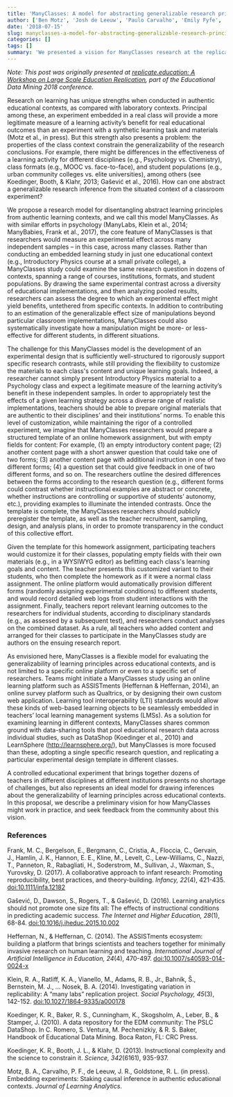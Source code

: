 ```yaml
---
title: 'ManyClasses: A model for abstracting generalizable research principles from different learning contexts'
author: ['Ben Motz', 'Josh de Leeuw', 'Paulo Carvalho', 'Emily Fyfe', 'Rob Goldstone']
date: '2018-07-15'
slug: manyclasses-a-model-for-abstracting-generalizable-research-principles-from-different-learning-contexts
categories: []
tags: []
summary: 'We presented a vision for ManyClasses research at the replicate.education workshop at Education Data Mining 2018.'
---
```


_Note: This post was originally presented at [replicate.education: A Workshop on Large Scale Education Replication](http://replicate.education/edm18-workshop), part of the Educational Data Mining 2018 conference._

Research on learning has unique strengths when conducted in authentic educational contexts, as compared with laboratory contexts.  Principal among these, an experiment embedded in a real class will provide a more legitimate measure of a learning activity’s benefit for real educational outcomes than an experiment with a synthetic learning task and materials (Motz et al., in press).  But this strength also presents a problem: the properties of the class context constrain the generalizability of the research conclusions.  For example, there might be differences in the effectiveness of a learning activity for different disciplines (e.g., Psychology vs. Chemistry), class formats (e.g., MOOC vs. face-to-face), and student populations (e.g., urban community colleges vs. elite universities), among others (see Koedinger, Booth, & Klahr, 2013; Gašević et al., 2016).  How can one abstract a generalizable research inference from the situated context of a classroom experiment?

We propose a research model for disentangling abstract learning principles from authentic learning contexts, and we call this model ManyClasses.  As with similar efforts in psychology (ManyLabs, Klein et al., 2014; ManyBabies, Frank et al., 2017), the core feature of ManyClasses is that researchers would measure an experimental effect across many independent samples – in this case, across many classes.  Rather than conducting an embedded learning study in just one educational context (e.g., Introductory Physics course at a small private college), a ManyClasses study could examine the same research question in dozens of contexts, spanning a range of courses, institutions, formats, and student populations.  By drawing the same experimental contrast across a diversity of educational implementations, and then analyzing pooled results, researchers can assess the degree to which an experimental effect might yield benefits, untethered from specific contexts.  In addition to contributing to an estimation of the generalizable effect size of manipulations beyond particular classroom implementations, ManyClasses could also systematically investigate how a manipulation might be more- or less-effective for different students, in different situations.

The challenge for this ManyClasses model is the development of an experimental design that is sufficiently well-structured to rigorously support specific research contrasts, while still providing the flexibility to customize the materials to each class's content and unique learning goals.  Indeed, a researcher cannot simply present Introductory Physics material to a Psychology class and expect a legitimate measure of the learning activity’s benefit in these independent samples. In order to appropriately test the effects of a given learning strategy across a diverse range of realistic implementations, teachers should be able to prepare original materials that are authentic to their disciplines’ and their institutions’ norms.   To enable this level of customization, while maintaining the rigor of a controlled experiment, we imagine that ManyClasses researchers would prepare a structured template of an online homework assignment, but with empty fields for content: For example, (1) an empty introductory content page; (2) another content page with a short answer question that could take one of two forms; (3) another content page with additional instruction in one of two different forms; (4) a question set that could give feedback in one of two different forms, and so on.  The researchers outline the desired differences between the forms according to the research question (e.g., different forms could contrast whether instructional examples are abstract or concrete, whether instructions are controlling or supportive of students’ autonomy, etc.), providing examples to illuminate the intended contrasts.  Once the template is complete, the ManyClasses researchers should publicly preregister the template, as well as the teacher recruitment, sampling, design, and analysis plans, in order to promote transparency in the conduct of this collective effort.

Given the template for this homework assignment, participating teachers would customize it for their classes, populating empty fields with their own materials (e.g., in a WYSIWYG editor) as befitting each class's learning goals and content.  The teacher presents this customized variant to their students, who then complete the homework as if it were a normal class assignment.  The online platform would automatically provision different forms (randomly assigning experimental conditions) to different students, and would record detailed web logs from student interactions with the assignment.  Finally, teachers report relevant learning outcomes to the researchers for individual students, according to disciplinary standards (e.g., as assessed by a subsequent test), and researchers conduct analyses on the combined dataset.  As a rule, all teachers who added content and arranged for their classes to participate in the ManyClasses study are authors on the ensuing research report.

As envisioned here, ManyClasses is a flexible model for evaluating the generalizability of learning principles across educational contexts, and is not limited to a specific online platform or even to a specific set of researchers.  Teams might initiate a ManyClasses study using an online learning platform such as ASSISTments (Heffernan & Heffernan, 2014), an online survey platform such as Qualtrics, or by designing their own custom web application.  Learning tool interoperability (LTI) standards would allow these kinds of web-based learning objects to be seamlessly embedded in teachers’ local learning management systems (LMSs).  As a solution for examining learning in different contexts, ManyClasses shares common ground with data-sharing tools that pool educational research data across individual studies, such as DataShop (Koedinger et al., 2010) and LearnSphere (http://learnsphere.org/), but ManyClasses is more focused than these, adopting a single specific research question, and replicating a particular experimental design template in different classes.

A controlled educational experiment that brings together dozens of teachers in different disciplines at different institutions presents no shortage of challenges, but also represents an ideal model for drawing inferences about the generalizability of learning principles across educational contexts.  In this proposal, we describe a preliminary vision for how ManyClasses might work in practice, and seek feedback from the community about this vision.

### References

Frank, M. C., Bergelson, E., Bergmann, C., Cristia, A., Floccia, C., Gervain, J., Hamlin, J. K., Hannon, E. E., Kline, M., Levelt, C., Lew-Williams, C., Nazzi, T., Panneton, R., Rabagliati, H., Soderstrom, M., Sullivan, J., Waxman, S., Yurovsky, D. (2017). A collaborative approach to infant research: Promoting reproducibility, best practices, and theory-building. _Infancy, 22_(4), 421-435. [doi:10.1111/infa.12182](http://dx.doi.org/10.1111/infa.12182)

Gašević, D., Dawson, S., Rogers, T., & Gašević, D. (2016). Learning analytics should not promote one size fits all: The effects of instructional conditions in predicting academic success. _The Internet and Higher Education, 28_(1), 68-84. [doi:10.1016/j.iheduc.2015.10.002](http://dx.doi.org/10.1016/j.iheduc.2015.10.002)

Heffernan, N., & Heffernan, C. (2014). The ASSISTments ecosystem: building a platform that brings scientists and teachers together for minimally invasive research on human learning and teaching. _International Journal of Artificial Intelligence in Education, 24_(4), 470-497. [doi:10.1007/s40593-014-0024-x](http://dx.doi.org/10.1007/s40593-014-0024-x)

Klein, R. A., Ratliff, K. A., Vianello, M., Adams, R. B., Jr., Bahník, Š., Bernstein, M. J., … Nosek, B. A. (2014). Investigating variation in replicability: A “many labs” replication project. _Social Psychology, 45_(3), 142-152. [doi:10.1027/1864-9335/a000178](http://dx.doi.org/10.1027/1864-9335/a000178)

Koedinger, K. R., Baker, R. S., Cunningham, K., Skogsholm, A., Leber, B., & Stamper, J. (2010). A data repository for the EDM community: The PSLC DataShop. In C. Romero, S. Ventura, M. Pechenizkiy, & R. S. Baker, Handbook of Educational Data Mining. Boca Raton, FL: CRC Press.

Koedinger, K. R., Booth, J. L., & Klahr, D. (2013). Instructional complexity and the science to constrain it. _Science, 342_(6161), 935-937.

Motz, B. A., Carvalho, P. F., de Leeuw, J. R., Goldstone, R. L. (in press). Embedding experiments: Staking causal inference in authentic educational contexts. _Journal of Learning Analytics_.
